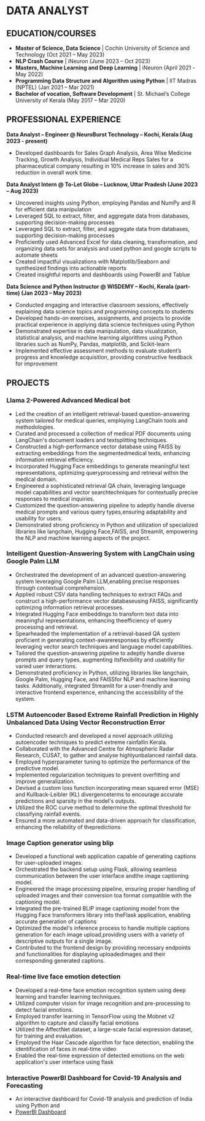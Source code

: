 # **DATA ANALYST**

 
## **EDUCATION/COURSES**
- **Master of Science, Data Science** | Cochin University of Science and Technology (Oct 2021 – May 2023)  
- **NLP Crash Course** | iNeuron (June 2023 – Oct 2023)
- **Masters, Machine Learning and Deep Learning** | iNeuron (April 2021 -May 2022)
- **Programming Data Structure and Algorithm using Python** | IIT Madras (NPTEL) (Jan 2021 – Mar 2021)
- **Bachelor of vocation, Software Development** | St. Michael’s College University of Kerala (May 2017 – Mar 2020)
                                                                                              

## **PROFESSIONAL EXPERIENCE** 
**Data Analyst – Engineer @ NeuroBurst Technology – Kochi, Kerala (Aug 2023 - present)**
-	Developed dashboards for Sales Graph Analysis, Area Wise Medicine Tracking, Growth Analysis, Individual Medical Reps Sales for a pharmaceutical company resulting 
  in 10% increase in sales and 30% reduction in overall work time.

**Data Analyst Intern @ To-Let Globe – Lucknow, Uttar Pradesh (June 2023 – Aug 2023)**                                                                                                                     
- Uncovered insights using Python, employing Pandas and NumPy and R for efficient data manipulation
- Leveraged SQL to extract, filter, and aggregate data from databases, supporting decision-making processes
- Leveraged SQL to extract, filter, and aggregate data from databases, supporting decision-making processes
- Proficiently used Advanced Excel for data cleaning, transformation, and organizing data sets for analysis and used python and google scripts to automate sheets
- Created impactful visualizations with Matplotlib/Seaborn and synthesized findings into actionable reports
- Created insightful reports and dashboards using PowerBI and Tablue

**Data Science and Python Instructor @ WISDEMY – Kochi, Kerala (part-time) (Jan 2023 – May 2023)**                                                                                                                           
- Conducted engaging and interactive classroom sessions, effectively explaining data science topics and programming concepts to students
- Developed hands-on exercises, assignments, and projects to provide practical experience in applying data science techniques using Python
- Demonstrated expertise in data manipulation, data visualization, statistical analysis, and machine learning algorithms using Python libraries such as NumPy, 
  Pandas, matplotlib, and Scikit-learn
- Implemented effective assessment methods to evaluate student’s progress and knowledge acquisition, providing constructive feedback for improvement

## **PROJECTS**



### **Llama 2-Powered Advanced Medical bot**
- Led the creation of an intelligent retrieval-based question-answering system tailored for medical queries, employing LangChain tools and methodologies.
- Curated and processed a collection of medical PDF documents using LangChain's document loaders and textsplitting techniques.
- Constructed a high-performance vector database using FAISS by extracting embeddings from the segmentedmedical texts, enhancing information retrieval efficiency.
- Incorporated Hugging Face embeddings to generate meaningful text representations, optimizing queryprocessing and retrieval within the medical domain.
- Engineered a sophisticated retrieval QA chain, leveraging language model capabilities and vector searchtechniques for contextually precise responses to medical 
  inquiries.
- Customized the question-answering pipeline to adeptly handle diverse medical prompts and various query types,ensuring adaptability and usability for users.
- Demonstrated strong proficiency in Python and utilization of specialized libraries like langchain, Hugging Face,FAISS, and Streamlit, empowering the NLP and machine learning aspects of the project.

### **Intelligent Question-Answering System with LangChain using Google Palm LLM**
- Orchestrated the development of an advanced question-answering system leveraging Google Palm LLM,enabling precise responses through contextual comprehension.
- Applied robust CSV data handling techniques to extract FAQs and construct a high-performance vector databaseusing FAISS, significantly optimizing information retrieval processes.
- Integrated Hugging Face embeddings to transform text data into meaningful representations, enhancing theefficiency of query processing and retrieval.
- Spearheaded the implementation of a retrieval-based QA system proficient in generating context-awareresponses by efficiently leveraging vector search techniques and language model capabilities.
- Tailored the question-answering pipeline to adeptly handle diverse prompts and query types, augmenting itsflexibility and usability for varied user interactions.
- Demonstrated proficiency in Python, utilizing libraries like langchain, Google Palm, Hugging Face, and FAISSfor NLP and machine learning tasks. Additionally, integrated Streamlit for a user-friendly and interactive
  frontend experience, enhancing the accessibility of the system.

### **LSTM Autoencoder Based Extreme Rainfall Prediction in Highly Unbalanced Data Using Vector Reconstruction Error**

- Conducted research and developed a novel approach utilizing autoencoder techniques to predict extreme rainfallin Kerala.
- Collaborated with the Advanced Centre for Atmospheric Radar Research, CUSAT, to gather and analyse highlyunbalanced rainfall data.
- Employed hyperparameter tuning to optimize the performance of the predictive model.
- Implemented regularization techniques to prevent overfitting and improve generalization.
- Devised a custom loss function incorporating mean squared error (MSE) and Kullback-Leibler (KL) divergenceterms to encourage accurate predictions and sparsity in the model's outputs.
- Utilized the ROC curve method to determine the optimal threshold for classifying rainfall events.
- Ensured a more automated and data-driven approach for classification, enhancing the reliability of thepredictions

### **Image Caption generator using blip**
- Developed a functional web application capable of generating captions for user-uploaded images.
- Orchestrated the backend setup using Flask, allowing seamless communication between the user interface andthe image captioning model.
- Engineered the image processing pipeline, ensuring proper handling of uploaded images and their conversion toa format compatible with the captioning model.
- Integrated the pre-trained BLIP image captioning model from the Hugging Face transformers library into theFlask application, enabling accurate generation of captions
- Optimized the model's inference process to handle multiple captions generation for each image upload,providing users with a variety of descriptive outputs for a single image.
- Contributed to the frontend design by providing necessary endpoints and functionalities for displaying uploadedimages and their corresponding generated captions.

### **Real-time live face emotion detection** 
- Developed a real-time face emotion recognition system using deep learning and transfer learning techniques.
- Utilized computer vision for image recognition and pre-processing to detect facial emotions.
- Employed transfer learning in TensorFlow using the Mobnet v2 algorithm to capture and classify facial emotions
- Utilized the AffectNet dataset, a large-scale facial expression dataset, for training and evaluation.
- Employed the Haar Cascade algorithm for face detection, enabling the identification of faces in real-time video
- Enabled the real-time expression of detected emotions on the web application's user interface using flask

### **Interactive PowerBI Dashboard for Covid-19 Analysis and Forecasting**

- An interactive dashboard for Covid-19 analysis and prediction of India using Python and    
- [PowerBI Dashboard](https://app.powerbi.com/view?r=eyJrIjoiZjYzNWY5M2MtNTg4Zi00ZDNkLTkxZTQtZGYzNTI2ZGY1NzhkIiwidCI6IjE3MmU5YTc5LTFlNTQtNGQxYi05ODQzLWNlYzYwYmNlMDIxYSJ9)
